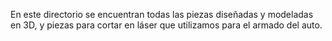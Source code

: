 En este directorio se encuentran todas las piezas diseñadas y modeladas en 3D, y piezas para cortar en láser que utilizamos para el armado del auto.
